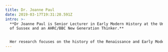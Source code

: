 ```yaml
---
title: Dr. Joanne Paul
date: 2019-03-17T19:31:20.591Z
intro: >-
  **Dr Joanne Paul is Senior Lecturer in Early Modern History at the University
  of Sussex and an AHRC/BBC New Generation Thinker.**


  Her research focuses on the history of the Renaissance and Early Modern Periods and she has shared her work widely, including with academic presses, popular magazines, blogs, and on TV and Radio. She is available for comment on any of the listed projects and related topics.
---
```

